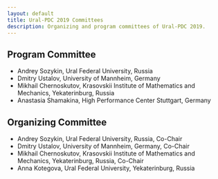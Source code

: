 ```yaml
---
layout: default
title: Ural-PDC 2019 Committees
description: Organizing and program committees of Ural-PDC 2019.
---
```


## Program Committee

* Andrey Sozykin, Ural Federal University, Russia
* Dmitry Ustalov, University of Mannheim, Germany
* Mikhail Chernoskutov, Krasovskii Institute of Mathematics and Mechanics, Yekaterinburg, Russia
* Anastasia Shamakina, High Performance Center Stuttgart, Germany

## Organizing Committee

* Andrey Sozykin, Ural Federal University, Russia, Co-Chair
* Dmitry Ustalov, University of Mannheim, Germany, Co-Chair
* Mikhail Chernoskutov, Krasovskii Institute of Mathematics and Mechanics, Yekaterinburg, Russia, Co-Chair
* Anna Kotegova, Ural Federal University, Yekaterinburg, Russia
